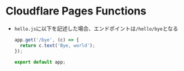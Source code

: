 # Cloudflare Pages Functions

- `hello.js`に以下を記述した場合、エンドポイントは`/hello/bye`となる
  ```js
  app.get('/bye', (c) => {
    return c.text('Bye, world');
  });

  export default app;
  ```

